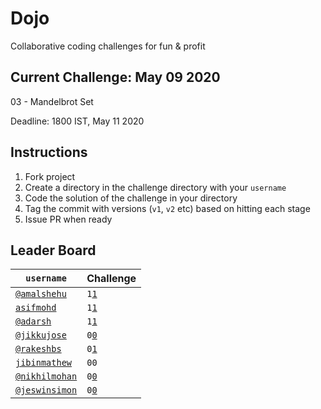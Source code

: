 # Dojo

Collaborative coding challenges for fun & profit

## Current Challenge: May 09 2020

03 - Mandelbrot Set

Deadline: 1800 IST, May 11 2020

## Instructions

1. Fork project
2. Create a directory in the challenge directory with your `username`
3. Code the solution of the challenge in your directory
4. Tag the commit with versions (`v1`, `v2` etc) based on hitting each stage
4. Issue PR when ready

## Leader Board

| `username`              | Challenge              |
| -------------           | ---------------------- |
| [`@amalshehu`][as]      | `1`[`1`][1-02]         |
| [`asifmohd`][am]        | `1`[`1`][2-02]         |
| [`@adarsh`][ac]         | `1`[`1`][3-02]         |
| [`@jikkujose`][jj]      | `0`[`0`][4-02]         |
| [`@rakeshbs`][rbs]      | `0`[`1`][5-02]         |
| [`jibinmathew`][jm]     | `00`                   |
| [`@nikhilmohan`][cavoo] | `0`[`0`][7-02]         |
| [`@jeswinsimon`][js]    | `0`[`0`][8-02]         |

[jm]: https://github.com/jibinmathew69
[am]: https://github.com/Asifm95
[ac]: https://github.com/adarsh-why
[as]: http://github.com/amalshehu
[jj]: http://github.com/jikkujose
[js]: http://github.com/jeswinsimon
[cavoo]: https://github.com/cavoo
[rbs]: https://github.com/rakeshbs
[4-02]: https://jikkujose.in/02-conway-game-of-life/
[5-02]: https://rakeshbs.github.io/conway/
[2-02]: https://game-of-life-99e63.web.app/
[3-02]: https://adarsh-why.github.io/conway-game-of-life/
[7-02]: https://nikhilmohan-02-conway-game-of-life.surge.sh/
[8-02]: https://jeswinsimon.github.io/game-of-life/
[1-02]: https://game-of-life-2e998.firebaseapp.com/
